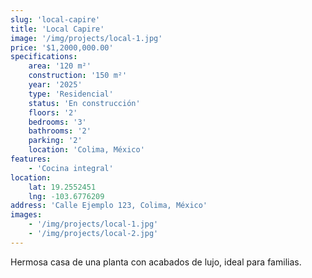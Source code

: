 ```yaml
---
slug: 'local-capire'
title: 'Local Capire'
image: '/img/projects/local-1.jpg'
price: '$1,2000,000.00'
specifications:
    area: '120 m²'
    construction: '150 m²'
    year: '2025'
    type: 'Residencial'
    status: 'En construcción'
    floors: '2'
    bedrooms: '3'
    bathrooms: '2'
    parking: '2'
    location: 'Colima, México'
features:
    - 'Cocina integral'
location:
    lat: 19.2552451
    lng: -103.6776209
address: 'Calle Ejemplo 123, Colima, México'
images:
    - '/img/projects/local-1.jpg'
    - '/img/projects/local-2.jpg'
---
```


Hermosa casa de una planta con acabados de lujo, ideal para familias.
